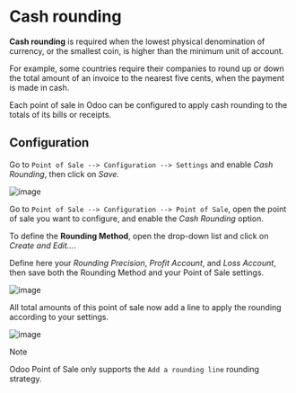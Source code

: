 # Cash rounding

**Cash rounding** is required when the lowest physical denomination of
currency, or the smallest coin, is higher than the minimum unit of
account.

For example, some countries require their companies to round up or down
the total amount of an invoice to the nearest five cents, when the
payment is made in cash.

Each point of sale in Odoo can be configured to apply cash rounding to
the totals of its bills or receipts.

## Configuration

Go to `Point of Sale --> Configuration --> Settings` and enable *Cash
Rounding*, then click on *Save*.

![image](cash_rounding/cash_rounding01.png)

Go to `Point of Sale --> Configuration --> Point of
Sale`, open the point of sale you want to configure, and enable the
*Cash Rounding* option.

To define the **Rounding Method**, open the drop-down list and click on
*Create and Edit...*.

Define here your *Rounding Precision*, *Profit Account*, and *Loss
Account*, then save both the Rounding Method and your Point of Sale
settings.

![image](cash_rounding/cash_rounding02.png)

All total amounts of this point of sale now add a line to apply the
rounding according to your settings.

![image](cash_rounding/cash_rounding03.png)

<div class="note">

<div class="title">

Note

</div>

Odoo Point of Sale only supports the `Add a rounding line` rounding
strategy.

</div>
